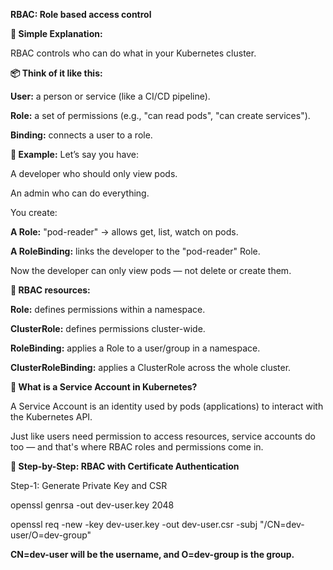 **RBAC: Role based access control**

**🧠 Simple Explanation:**

RBAC controls who can do what in your Kubernetes cluster.

**📦 Think of it like this:**

**User:** a person or service (like a CI/CD pipeline).


**Role:** a set of permissions (e.g., "can read pods", "can create services").


**Binding:** connects a user to a role.

**🔐 Example:**
Let’s say you have:

A developer who should only view pods.

An admin who can do everything.

You create:

**A Role:** "pod-reader" → allows get, list, watch on pods.

**A RoleBinding:** links the developer to the "pod-reader" Role.

Now the developer can only view pods — not delete or create them.

**📁 RBAC resources:**

**Role:** defines permissions within a namespace.

**ClusterRole:** defines permissions cluster-wide.

**RoleBinding:** applies a Role to a user/group in a namespace.

**ClusterRoleBinding:** applies a ClusterRole across the whole cluster.


**🤖 What is a Service Account in Kubernetes?**

A Service Account is an identity used by pods (applications) to interact with the Kubernetes API.

Just like users need permission to access resources, service accounts do too — and that's where RBAC roles and permissions come in.

**🔧 Step-by-Step: RBAC with Certificate Authentication**

Step-1: Generate Private Key and CSR

openssl genrsa -out dev-user.key 2048

openssl req -new -key dev-user.key -out dev-user.csr -subj "/CN=dev-user/O=dev-group"

**CN=dev-user will be the username, and O=dev-group is the group.**
